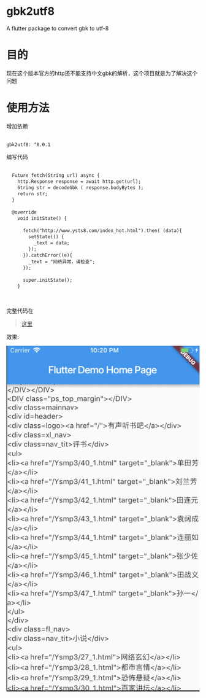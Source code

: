 # gbk2utf8
A flutter package to convert gbk to utf-8

# 目的

现在这个版本官方的http还不能支持中文gbk的解析，这个项目就是为了解决这个问题

# 使用方法

增加依赖

```

gbk2utf8: ^0.0.1

```

编写代码

```

  Future fetch(String url) async {
    http.Response response = await http.get(url);
    String str = decodeGbk ( response.bodyBytes );
    return str;
  }
  
  @override
    void initState() {
  
      fetch("http://www.ysts8.com/index_hot.html").then( (data){
        setState(() {
          _text = data;
        });
      }).catchError((e){
        _text = "网络异常，请检查";
      });
  
      super.initState();
    }



```

完整代码在

>[这里](https://github.com/jzoom/gbk2utf8/blob/master/example/lib/main.dart)


效果:

![](https://github.com/jzoom/images/raw/master/gbk2utf8.png)
